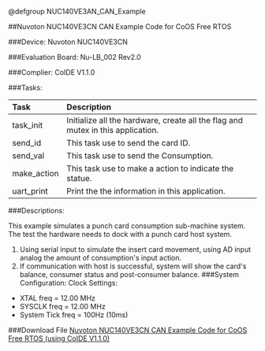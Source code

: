 @defgroup NUC140VE3AN_CAN_Example

##Nuvoton NUC140VE3CN CAN Example Code for CoOS Free RTOS

###Device:
Nuvoton NUC140VE3CN

###Evaluation Board:
Nu-LB_002 Rev2.0

###Complier:
CoIDE V1.1.0

###Tasks:

Task|Description
:--|:--
task_init|Initialize all the hardware, create all the flag and mutex in this application.
send_id|This task use to send the card ID.
send_val|This task use to send the Consumption.
make_action|This task use to make a action to indicate the statue.
uart_print|Print the the information in this application.

###Descriptions:

This example simulates a punch card consumption sub-machine system. The test the hardware needs to dock with a punch card host system.

1. Using serial input to simulate the insert card movement, using AD input analog the amount of consumption's input action.
2. If communication with host is successful, system will show the card's balance, consumer status and post-consumer balance.
###System Configuration:
Clock Settings:

- XTAL   freq         = 12.00 MHz
- SYSCLK freq       = 12.00 MHz
- System Tick freq = 100Hz (10ms)

###Download File
[Nuvoton NUC140VE3CN CAN Example Code for CoOS Free RTOS (using CoIDE V1.1.0)](http://www.coocox.org/download/downloadfile/CoOS/Demo/NUC140_CAN_CoOS.zip)